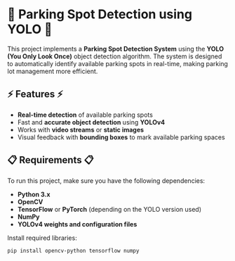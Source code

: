 # 🚗 Parking Spot Detection using YOLO 🚗

This project implements a **Parking Spot Detection System** using the **YOLO (You Only Look Once)** object detection algorithm. The system is designed to automatically identify available parking spots in real-time, making parking lot management more efficient.

## ⚡ Features ⚡

- **Real-time detection** of available parking spots
- Fast and **accurate object detection** using **YOLOv4**
- Works with **video streams** or **static images**
- Visual feedback with **bounding boxes** to mark available parking spaces

## 📋 Requirements 📋

To run this project, make sure you have the following dependencies:

- **Python 3.x**
- **OpenCV**
- **TensorFlow** or **PyTorch** (depending on the YOLO version used)
- **NumPy**
- **YOLOv4 weights and configuration files**

Install required libraries:

```bash
pip install opencv-python tensorflow numpy
